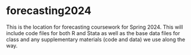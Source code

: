 # forecasting2024
This is the location for forecasting coursework for Spring 2024. This will include code files for both R and Stata as well as the base data files for class and any supplementary materials (code and data) we use along the way. 
